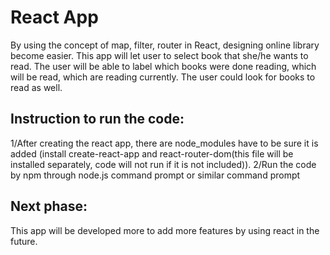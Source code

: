 # React App

By using the concept of map, filter, router in React, designing online library become easier. This app will let user to select book that she/he wants to read. The user will be able to label which books were done reading, which will be read, which are reading currently. The user could look for books to read as well.



## Instruction to run the code:
1/After creating the react app, there are node_modules have to be sure it is added (install create-react-app and react-router-dom(this file will be installed separately, code will not run if it is not included)).
2/Run the code by npm through node.js command prompt or similar command prompt 



## Next phase:
This app will be developed more to add more features by using react in the future.

